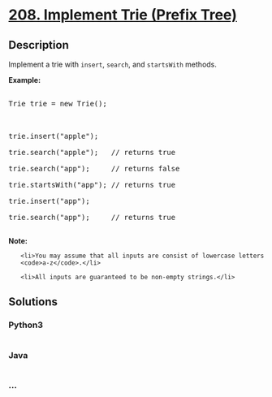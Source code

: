 # [208. Implement Trie (Prefix Tree)](https://leetcode.com/problems/implement-trie-prefix-tree)

## Description
<p>Implement a trie with <code>insert</code>, <code>search</code>, and <code>startsWith</code> methods.</p>



<p><b>Example:</b></p>



<pre>

Trie trie = new Trie();



trie.insert(&quot;apple&quot;);

trie.search(&quot;apple&quot;);   // returns true

trie.search(&quot;app&quot;);     // returns false

trie.startsWith(&quot;app&quot;); // returns true

trie.insert(&quot;app&quot;);   

trie.search(&quot;app&quot;);     // returns true

</pre>



<p><b>Note:</b></p>



<ul>

	<li>You may assume that all inputs are consist of lowercase letters <code>a-z</code>.</li>

	<li>All inputs are guaranteed to be non-empty strings.</li>

</ul>




## Solutions


<!-- tabs:start -->

### **Python3**

```python

```

### **Java**

```java

```

### **...**
```

```

<!-- tabs:end -->